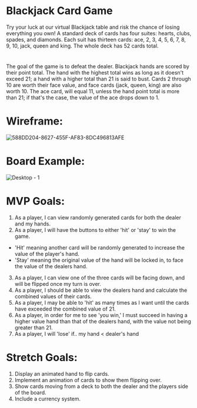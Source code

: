 # Blackjack Card Game
Try your luck at our virtual Blackjack table and risk the chance of losing everything you own! A standard deck of cards has four suites: hearts, clubs, spades, and diamonds. Each suit has thirteen cards: ace, 2, 3, 4, 5, 6, 7, 8, 9, 10, jack, queen and king. The whole deck has 52 cards total.
#
The goal of the game is to defeat the dealer. Blackjack hands are scored by their point total. The hand with the highest total wins as long as it doesn't exceed 21; a hand with a higher total than 21 is said to bust. Cards 2 through 10 are worth their face value, and face cards (jack, queen, king) are also worth 10. The ace card, will equal 11, unless the hand point total is more than 21; if that's the case, the value of the ace drops down to 1.
# Wireframe:
![588DD204-8627-455F-AF83-8DC496813AFE](https://user-images.githubusercontent.com/122936887/221711707-e180337a-c45a-4c55-b5dc-66d893b01ac2.jpeg)
# Board Example:
![Desktop - 1](https://user-images.githubusercontent.com/122936887/221710877-ae4ed2f8-d244-483d-afc6-18e05ee9989a.png)
# MVP Goals:
1. As a player, I can view randomly generated cards for both the dealer and my hands.
2. As a player, I will have the buttons to either 'hit' or 'stay' to win the game.
 - 'Hit' meaning another card will be randomly generated to increase the value of the player's hand.
 - 'Stay' meaning the original value of the hand will be locked in, to face the value of the dealers hand.
3. As a player, I can view one of the three cards will be facing down, and will be flipped once my turn is
   over.
4. As a player, I should be able to view the dealers hand and calculate the combined values of their cards.
5. As a player, I may be able to 'hit' as many times as I want until the cards have exceeded the combined value of 21.
6. As a player, in order for me to see 'you win,' I must succeed in having a higher value hand than that of the dealers hand, with the value not being greater than 21.
7. As a player, I will 'lose' if.. my hand < dealer's hand 
# Stretch Goals:
1. Display an animated hand to flip cards.
2. Implement an animation of cards to show them flipping over.
3. Show cards moving from a deck to both the dealer and the players side of the board.
4. Include a currency system.

